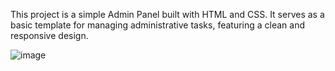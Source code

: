 This project is a simple Admin Panel built with HTML and CSS. It serves as a basic template for managing administrative tasks, featuring a clean and responsive design.

![image](https://github.com/user-attachments/assets/72cf96cf-4fa6-4719-a105-60e307214665)
